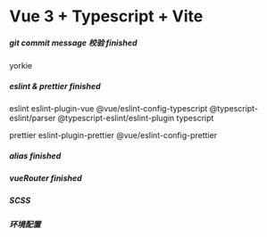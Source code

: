 # Vue 3 + Typescript + Vite

##### git commit message 校验 finished

yorkie

##### eslint & prettier finished

eslint eslint-plugin-vue @vue/eslint-config-typescript @typescript-eslint/parser @typescript-eslint/eslint-plugin typescript

prettier eslint-plugin-prettier @vue/eslint-config-prettier

##### alias finished

##### vueRouter finished

##### SCSS

##### 环境配置
